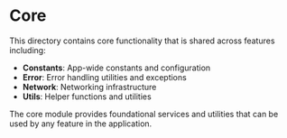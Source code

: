# Core

This directory contains core functionality that is shared across features including:

- **Constants**: App-wide constants and configuration
- **Error**: Error handling utilities and exceptions
- **Network**: Networking infrastructure
- **Utils**: Helper functions and utilities

The core module provides foundational services and utilities that can be used by any feature in the application.
